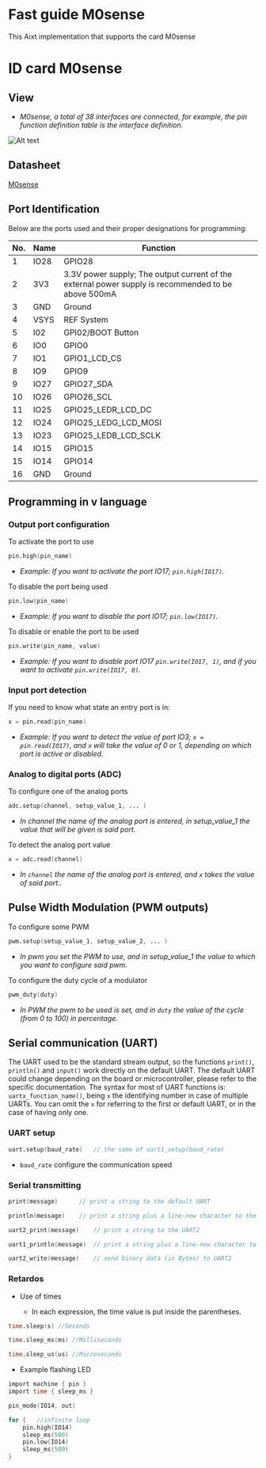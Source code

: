 # **Fast guide M0sense**
This Aixt implementation that supports the card  M0sense

# **ID card M0sense**

## View
* *M0sense, a total of 38 interfaces are connected, for example, the pin function definition table is the interface definition.*

![Alt text](Picture/M0sense.jpg)

## Datasheet
[M0sense](https://dl.sipeed.com/shareURL/Maix-Zero/M0sense/1_Specification)

## Port Identification
Below are the ports used and their proper designations for programming:

| No. | Name | Function                                                                                            |
| --- | ---- | --------------------------------------------------------------------------------------------------- |
| 1   | IO28 | GPIO28                                                                                              |
| 2   | 3V3  | 3.3V power supply; The output current of the external power supply is recommended to be above 500mA |
| 3   | GND  | Ground                                                                                              |
| 4   | VSYS | REF System                                                                                          |
| 5   | I02  | GPI02/BOOT Button                                                                                   |
| 6   | IO0  | GPIO0                                                                                               |
| 7   | IO1  | GPIO1_LCD_CS                                                                                        |
| 8   | IO9  | GPIO9                                                                                               |
| 9   | IO27 | GPIO27_SDA                                                                                          |
| 10  | IO26 | GPIO26_SCL                                                                                          |
| 11  | IO25 | GPIO25_LEDR_LCD_DC                                                                                  |
| 12  | IO24 | GPIO25_LEDG_LCD_MOSI                                                                                |
| 13  | IO23 | GPIO25_LEDB_LCD_SCLK                                                                                |
| 14  | IO15 | GPIO15                                                                                              |
| 15  | IO14 | GPIO14                                                                                              |
| 16  | GND  | Ground                                                                                              |

## Programming in v language

### Output port configuration

To activate the port to use
```v
pin.high(pin_name)
```
* *Example: If you want to activate the port IO17;  `pin.high(IO17)`.*

To disable the port being used
```v
pin.low(pin_name)
```
* *Example: If you want to disable the port IO17;  `pin.low(IO17)`.*

To disable or enable the port to be used

```v
pin.write(pin_name, value)
```
* *Example: If you want to disable port IO17 `pin.write(IO17, 1)`, and if you want to activate  `pin.write(IO17, 0)`.*

### Input port detection

If you need to know what state an entry port is in:
```v
x = pin.read(pin_name)
```

* *Example: If you want to detect the value of port IO3; `x = pin.read(IO17)`, and `x` will take the value of 0 or 1, depending on which port is active or disabled.*

### Analog to digital ports (ADC)

To configure one of the analog ports
```v
adc.setup(channel, setup_value_1, ... )
```
* *In channel the name of the analog port is entered, in setup_value_1 the value that will be given is said port.*

To detect the analog port value
```v
x = adc.read(channel)
```
* *In `channel` the name of the analog port is entered, and `x` takes the value of said port..*

## Pulse Width Modulation (PWM outputs)

To configure some PWM
```v
pwm.setup(setup_value_1, setup_value_2, ... )
```
* *In pwm you set the PWM to use, and in setup_value_1 the value to which you want to configure said pwm.*


To configure the duty cycle of a modulator
```v
pwm_duty(duty)
```
* *In PWM the pwm to be used is set, and in `duty` the value of the cycle (from 0 to 100) in percentage.*

## Serial communication (UART)

The UART used to be the standard stream output, so the functions `print()`, `println()` and `input()` work directly on the default UART. The default UART could change depending on the board or microcontroller, please refer to the specific documentation. The syntax for most of UART functions is: `uartx_function_name()`, being `x` the identifying number in case of multiple UARTs. You can omit the `x` for referring to the first or default UART, or in the case of having only one.  

### UART setup

```v
uart.setup(baud_rate)   // the same of uart1_setup(baud_rate)
```
- `baud_rate` configure the communication speed

### Serial transmitting
```v
print(message)      // print a string to the default UART
```
```v
println(message)    // print a string plus a line-new character to the default UART
```
```v
uart2_print(message)    // print a string to the UART2
```
```v
uart1_println(message)  // print a string plus a line-new character to the UART1
```
```v
uart2_write(message)    // send binary data (in Bytes) to UART2
```

### Retardos

* Use of times

    * In each expression, the time value is put inside the parentheses.
```v
time.sleep(s) //Seconds
```
```v
time.sleep_ms(ms) //Milliseconds
```
```v
time.sleep_us(us) //Microseconds
```

* Example flashing LED

```v
import machine { pin }
import time { sleep_ms }

pin_mode(IO14, out)

for {   //infinite loop
    pin.high(IO14)
    sleep_ms(500)
    pin.low(IO14)
    sleep_ms(500)
}
```
